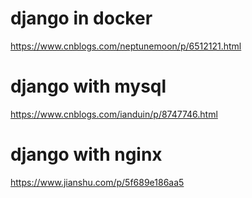 # django in docker
https://www.cnblogs.com/neptunemoon/p/6512121.html

# django with mysql
https://www.cnblogs.com/ianduin/p/8747746.html

# django with nginx
https://www.jianshu.com/p/5f689e186aa5
